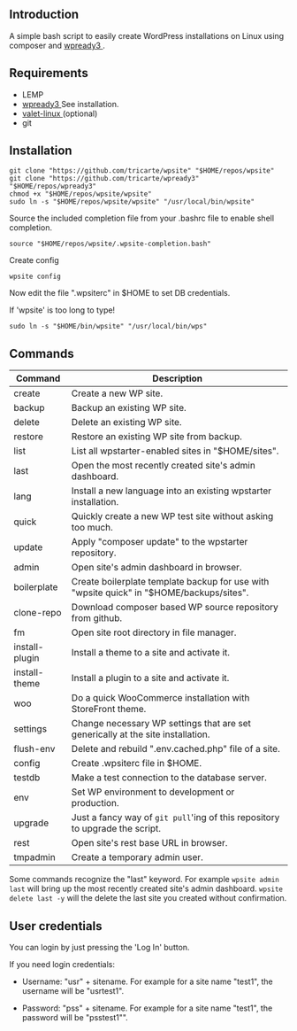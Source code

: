 ## Introduction

A simple bash script to easily create WordPress installations on Linux using
composer and [ wpready3 ](https://github.com/tricarte/wpready3).

## Requirements

* LEMP
* [ wpready3 ](https://github.com/tricarte/wpready3) See installation.
* [ valet-linux ](https://cpriego.github.io/valet-linux/#installation)(optional)
* git

## Installation

```
git clone "https://github.com/tricarte/wpsite" "$HOME/repos/wpsite"
git clone "https://github.com/tricarte/wpready3" "$HOME/repos/wpready3"
chmod +x "$HOME/repos/wpsite/wpsite"
sudo ln -s "$HOME/repos/wpsite/wpsite" "/usr/local/bin/wpsite"
```
Source the included completion file from your .bashrc file to enable shell
completion.
```
source "$HOME/repos/wpsite/.wpsite-completion.bash"
```
Create config
```
wpsite config
```
Now edit the file ".wpsiterc" in $HOME to set DB credentials.

If 'wpsite' is too long to type!
```
sudo ln -s "$HOME/bin/wpsite" "/usr/local/bin/wps"
```

## Commands

| Command        | Description |
| -------------- | -----------|
| create         | Create a new WP site. |
| backup         | Backup an existing WP site. |
| delete         | Delete an existing WP site. |
| restore        | Restore an existing WP site from backup. |
| list           | List all wpstarter-enabled sites in "$HOME/sites".|
| last           | Open the most recently created site's admin dashboard.|
| lang           | Install a new language into an existing wpstarter installation. |
| quick          | Quickly create a new WP test site without asking too much.
| update         | Apply "composer update" to the wpstarter repository. |
| admin          | Open site's admin dashboard in browser. |
| boilerplate    | Create boilerplate template backup for use with "wpsite quick" in "$HOME/backups/sites". |
| clone-repo     | Download composer based WP source repository from github. |
| fm             | Open site root directory in file manager. |
| install-plugin | Install a theme to a site and activate it. |
| install-theme  | Install a plugin to a site and activate it. |
| woo            | Do a quick WooCommerce installation with StoreFront theme.|
| settings       | Change necessary WP settings that are set generically at the site installation.|
| flush-env      | Delete and rebuild ".env.cached.php" file of a site.|
| config         | Create .wpsiterc file in $HOME.|
| testdb         | Make a test connection to the database server.|
| env            | Set WP environment to development or production.|
| upgrade        | Just a fancy way of `git pull`'ing of this repository to upgrade the script.|
| rest           | Open site's rest base URL in browser.|
| tmpadmin       | Create a temporary admin user.|

Some commands recognize the "last" keyword. For example `wpsite admin last` will
bring up the most recently created site's admin dashboard. `wpsite delete last
-y` will the delete the last site you created without confirmation.

## User credentials

You can login by just pressing the 'Log In' button.

If you need login credentials:

* Username: "usr" + sitename. For example for a site name "test1", the username
will be "usrtest1".

* Password: "pss" + sitename. For example for a site name "test1", the password
will be "psstest1"".
